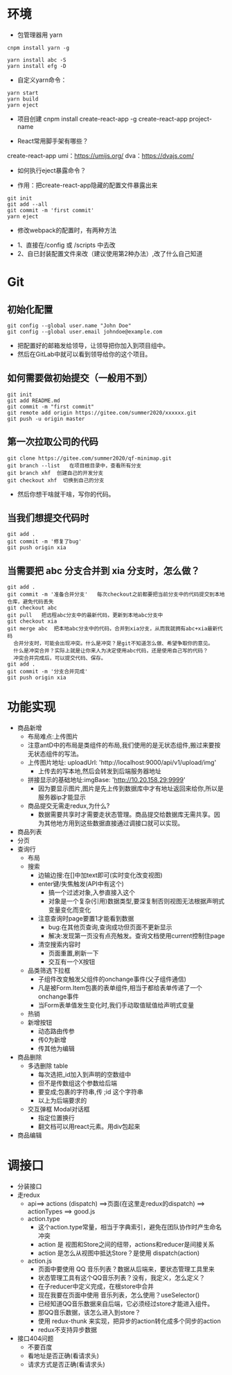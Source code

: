 # 环境

* 包管理器用 yarn
```
cnpm install yarn -g

yarn install abc -S
yarn install efg -D
```

* 自定义yarn命令：
```
yarn start
yarn build
yarn eject
```

* 项目创建
cnpm install create-react-app -g
create-react-app project-name

* React常用脚手架有哪些？

create-react-app
umi：https://umijs.org/
dva：https://dvajs.com/

* 如何执行eject暴露命令？

- 作用：把create-react-app隐藏的配置文件暴露出来
```
git init
git add --all
git commit -m 'first commit'
yarn eject
```

* 修改webpack的配置时，有两种方法

- 1、直接在/config 或 /scripts 中去改
- 2、自已封装配置文件来改（建议使用第2种办法）,改了什么自己知道

# Git

## 初始化配置
```
git config --global user.name "John Doe"
git config --global user.email johndoe@example.com
```
  - 把配置好的邮箱发给领导，让领导把你加入到项目组中。
  - 然后在GitLab中就可以看到领导给你的这个项目。

## 如何需要做初始提交（一般用不到）
```
git init
git add README.md
git commit -m "first commit"
git remote add origin https://gitee.com/summer2020/xxxxxx.git
git push -u origin master
```

## 第一次拉取公司的代码
```
git clone https://gitee.com/summer2020/qf-minimap.git
git branch --list   在项目根目录中，查看所有分支
git branch xhf  创建自己的开发分支
git checkout xhf  切换到自己的分支
```
  - 然后你想干啥就干啥，写你的代码。

## 当我们想提交代码时
```
git add .
git commit -m '修复了bug'
git push origin xia
```

## 当需要把 abc 分支合并到 xia 分支时，怎么做？
```
git add .
git commit -m '准备合并分支'   每次checkout之前都要把当前分支中的代码提交到本地仓库，避免代码丢失
git checkout abc
git pull   把远程abc分支中的最新代码，更新到本地abc分支中
git checkout xia
git merge abc  把本地abc分支中的代码，合并到xia分支，从而我就拥有abc+xia最新代码
  合并分支时，可能会出现冲突。什么是冲突？是git不知道怎么做、希望争取你的意见。
  什么是冲突合并？实际上就是让你来人为决定使用abc代码，还是使用自己写的代码？
  冲突合并完成后，可以提交代码、保存。
git add .
git commit -m '分支合并完成'
git push origin xia
```

# 功能实现
+ 商品新增
  + 布局难点:上传图片
  + 注意antD中的布局是类组件的布局,我们使用的是无状态组件,搬过来要按无状态组件的写法。
  + 上传图片地址: uploadUrl: 'http://localhost:9000/api/v1/upload/img'
    + 上传去的写本地,然后会转发到后端服务器地址
  + 拼接显示的基础地址:imgBase: 'http://10.20.158.29:9999'
    + 因为要显示图片,图片是先上传到数据库中才有地址返回来给你,所以是服务器ip才能显示
  + 商品提交无需走redux,为什么?
    + 数据需要共享时才需要走状态管理。商品提交给数据库无需共享。因为其他地方用到这些数据直接通过调接口就可以实现。
+ 商品列表
+ 分页
+ 查询行
  + 布局
  + 搜索
    + 边输边搜:在[]中加text即可(实时变化改变视图)
    + enter键/失焦触发(API中有这个)
      + 搞一个过滤对象,入参直接入这个
      + 对象是一个复杂(引用)数据类型,要深复制否则视图无法根据声明式变量变化而变化
    + 注意查询时page要置1才能看到数据
      + bug:在其他页查询,查询成功但页面不更新显示
      + 解决:发现第一页没有点亮触发。查询文档使用current控制住page
    + 清空搜索内容时
      + 页面重置,刷新一下
      + 交互有一个X按钮
  + 品类筛选下拉框
    + 子组件改变触发父组件的onchange事件(父子组件通信)
    + 凡是被Form.Item包裹的表单组件,相当于都给表单传递了一个onchange事件
    + 当Form表单值发生变化时,我们手动取值赋值给声明式变量
  + 热销
  + 新增按钮
    + 动态路由传参
    + 传0为新增
    + 传其他为编辑
+ 商品删除
  + 多选删除  table
    + 每次选把_id加入到声明的空数组中
    + 但不是传数组这个参数给后端
    + 要变成;包裹的字符串,传 ;id 这个字符串
    + 以上为后端要求的
  + 交互弹框  Modal对话框
    + 指定位置换行
    + 翻文档可以用react元素。用div包起来
+ 商品编辑

# 调接口
+ 分装接口
+ 走redux
  + api==> actions (dispatch) ==>页面(在这里走redux的dispatch) ==> actionTypes 
==> good.js
  + action.type
    + 这个action.type常量，相当于字典索引，避免在团队协作时产生命名冲突 
    + action 是 视图和Store之间的纽带，actions和reducer是间接关系
    + action 是怎么从视图中抵达Store？是使用 dispatch(action)
  + action.js
    + 页面中要使用 QQ 音乐列表？数据从后端来，要状态管理工具里来
    + 状态管理工具有这个QQ音乐列表？没有，我定义，怎么定义？
    + 在子reducer中定义完成，在根store中合并
    + 现在我要在页面中使用 音乐列表，怎么使用？useSelector()
    + 已经知道QQ音乐数据来自后端，它必须经过store才能进入组件。
    + 那QQ音乐数据，该怎么进入到store？
    + 使用 redux-thunk 来实现，把异步的action转化成多个同步的action
    + redux不支持异步数据
+ 接口404问题
  + 不要百度
  + 看地址是否正确(看请求头)
  + 请求方式是否正确(看请求头)
